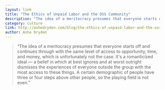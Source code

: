 ```yaml
---
layout: link
title: "The Ethics of Unpaid Labor and the OSS Community"
description: "The idea of a meritocracy presumes that everyone starts off and continues through with the same level of access to opportunity, time, and money, which is unfortunately not the case."
category: culture
link: http://ashedryden.com/blog/the-ethics-of-unpaid-labor-and-the-oss-community
author: Ashe Dryden
---
```


> “The idea of a meritocracy presumes that everyone starts off and continues through with the same level of access to opportunity, time, and money, which is unfortunately not the case. It's a romanticized ideal — a belief in which at best ignores and at worst outright dismisses the experiences of everyone outside the group with the most access to these things. A certain demographic of people have three or four steps above other people, so the playing field is not even.”